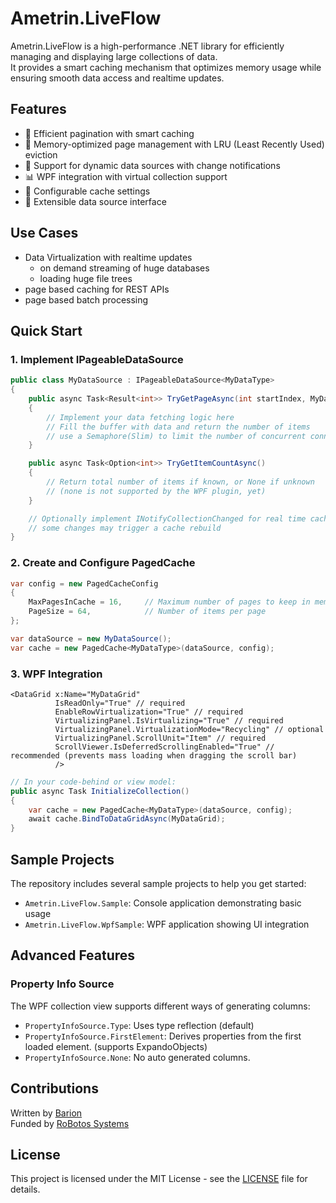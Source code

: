 # Ametrin.LiveFlow

Ametrin.LiveFlow is a high-performance .NET library for efficiently managing and displaying large collections of data.  
It provides a smart caching mechanism that optimizes memory usage while ensuring smooth data access and realtime updates.

## Features

- 🚀 Efficient pagination with smart caching
- 💾 Memory-optimized page management with LRU (Least Recently Used) eviction
- 🔄 Support for dynamic data sources with change notifications
- 📊 WPF integration with virtual collection support
- 🎯 Configurable cache settings
- 🔧 Extensible data source interface

## Use Cases
- Data Virtualization with realtime updates
  - on demand streaming of huge databases
  - loading huge file trees
- page based caching for REST APIs
- page based batch processing

## Quick Start

### 1. Implement IPageableDataSource

```csharp
public class MyDataSource : IPageableDataSource<MyDataType>
{
    public async Task<Result<int>> TryGetPageAsync(int startIndex, MyDataType[] buffer)
    {
        // Implement your data fetching logic here
        // Fill the buffer with data and return the number of items
        // use a Semaphore(Slim) to limit the number of concurrent connections
    }

    public async Task<Option<int>> TryGetItemCountAsync()
    {
        // Return total number of items if known, or None if unknown
        // (none is not supported by the WPF plugin, yet)
    }

    // Optionally implement INotifyCollectionChanged for real time cache updates
    // some changes may trigger a cache rebuild
}
```

### 2. Create and Configure PagedCache

```csharp
var config = new PagedCacheConfig
{
    MaxPagesInCache = 16,     // Maximum number of pages to keep in memory
    PageSize = 64,            // Number of items per page
};

var dataSource = new MyDataSource();
var cache = new PagedCache<MyDataType>(dataSource, config);
```

### 3. WPF Integration

```xaml
<DataGrid x:Name="MyDataGrid"
          IsReadOnly="True" // required
          EnableRowVirtualization="True" // required
          VirtualizingPanel.IsVirtualizing="True" // required
          VirtualizingPanel.VirtualizationMode="Recycling" // optional 
          VirtualizingPanel.ScrollUnit="Item" // required
          ScrollViewer.IsDeferredScrollingEnabled="True" // recommended (prevents mass loading when dragging the scroll bar)
          />
```

```csharp
// In your code-behind or view model:
public async Task InitializeCollection()
{
    var cache = new PagedCache<MyDataType>(dataSource, config);
    await cache.BindToDataGridAsync(MyDataGrid);
}
```


## Sample Projects

The repository includes several sample projects to help you get started:

- `Ametrin.LiveFlow.Sample`: Console application demonstrating basic usage
- `Ametrin.LiveFlow.WpfSample`: WPF application showing UI integration

## Advanced Features

### Property Info Source

The WPF collection view supports different ways of generating columns:

- `PropertyInfoSource.Type`: Uses type reflection (default)
- `PropertyInfoSource.FirstElement`: Derives properties from the first loaded element. (supports ExpandoObjects)
- `PropertyInfoSource.None`: No auto generated columns.

## Contributions

Written by [Barion](https://github.com/BarionLP)  
Funded by [RoBotos Systems](https://github.com/RoBotos-Systems)

## License

This project is licensed under the MIT License - see the [LICENSE](LICENSE) file for details.
